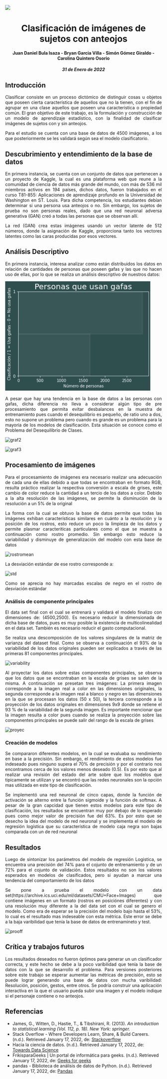 ![](https://upload.wikimedia.org/wikipedia/commons/5/53/UNAL_Aplicaci%C3%B3n_Medell%C3%ADn.svg)

<center> <h1> Clasificación de imágenes de sujetos con anteojos </h1> </center>
<center> <h4> Juan Daniel Bula Isaza - Bryan Garcia Villa - Simón Gómez Giraldo - Carolina Quintero Osorio </h4> </center>
<center> <h5> 31 de Enero de 2022 </h5> </center>

## Introducción

<p align = "justify"> Clasificar consiste en un proceso dictómico de distinguir cosas u objetos que poseen cierta característica de aquellos que no la tienen, con el fin de agrupar en una clase aquellos que poseen una característica o propiedad común. El gran objetivo de este trabajo, es la formulación y construcción de un modelo de aprendizaje estadístico, con la finalidad de clasificar imágenes de sujetos con y sin anteojos.  </p>

<p align = "justify"> Para el estudio se cuenta con una base de datos de 4500 imágenes, a los que posteriormente se les validará según sea el modelo clasificatorio. </p>


##  Descubrimiento y entendimiento de la base de datos

<p align = "justify"> En primera instancia, se cuenta con un conjunto de datos que pertenecen a un proyecto de Kaggle, la cual es una plataforma web que reune a la comunidad de ciencia de datos más grande del mundo, con más de 536 mil miembros activos en 194 países, dichos datos, fueron trabajados en el curso T81-855: Aplicaciones de aprendizaje profundo en la Universidad de Washington en ST. Louis. Para dicha competencia, los estudiantes debían determinar si una persona usa anteojos o no. Sin embargo, los sujetos de prueba no son personas reales, dado que una red neuronal adversa generativa (GAN) creó a todas las personas que se observan allí.</p>

<p align = "justify"> La red (GAN) crea estas imágenes usando un vector latente de 512 números, donde la asignación de Kaggle, proporciona tanto los vectores latentes como las caras producidas por esos vectores. </p>


## Análisis Descriptivo


<p align = "justify"> En primera instancia, interesa analizar como están distribuidos los datos en relación de cantidades de personas que poseen gafas y las que no hacen uso de ellas, por lo que se realiza un análisis descriptivo de nuestros datos: </p>



![graf1](https://github.com/Sigomezgi/Clasificador-de-im-genes/blob/main/graf1.png) 

<p align = "justify"> A pesar que hay una tendencia en la base de datos a las personas con gafas, dicha diferencia no lleva a considerar algún tipo de pre procesamiento que permita evitar desbalances en la muestra de entrenamiento pues cuando el desequilibrio es pequeño,  de ratio uno a dos, esto no supone un problema pero cuando es grande es un problema para la mayoría de los modelos de clasificación. Esta situación se conoce como el Problema del Desequilibrio de Clases.  </p>



![graf2](https://user-images.githubusercontent.com/94578395/151914148-f40f8e10-1457-41cb-9493-16e8f3976799.JPG)



![graf3](https://user-images.githubusercontent.com/94578395/151914180-1294a998-7258-4f85-8dfe-cd99c2ed4a33.JPG)

## Procesamiento de imágenes

<p align = "justify"> Para el procesamiento de imágenes era necesario realizar una adecuación de cada una de ellas debido a que todas  se encontraban en formato RGB, resulta práctico realizar la respectiva conversión a escala de grises, este cambio de color reduce la cantidad a un tercio de los datos a color. Debido a la alta resolución de las imágenes, se permite la disminución de la resolución a un 5% de la original</p>
<p align = "justify"> La forma con la cual se obtuvo la base de datos permite que todas las imágenes exhiban características similares en cuánto a la resolución y la posición de los rostros, esto reduce un poco la limpieza de los datos y permite plasmar caracteriticas particulares como el que se muestra a continuación como rostro promedio. Sin embargo esto reduce la variabilidad y disminuye de generalización del modelo con esta base de datos</p>

![rostromean](https://user-images.githubusercontent.com/94578395/151915865-dc1e5f60-a810-4ca4-96f3-3ac24aa7f0af.JPG)

La desviación estándar de ese rostro corresponde a:

![std](https://user-images.githubusercontent.com/94578395/151916072-49de80e4-a2d5-484f-918a-600854b0ec8e.JPG)

<p align = "justify">Como se aprecia no hay marcadas escalas de negro en el rostro de desviación estándar</p>

### Análisis de componente principales
<p align = "justify"> El data set final con el cual se entrenará y validará el modelo finalizo con dimensiones de: (4500,2500). Es necesario reducir la dimensionada de dicha base de datos, pues es muy posible la existencia de multicolinealidad en el data set. También es necesario reducir el gasto computacional. </p>

<p align = "justify"> Se realiza una descomposición de los valores singulares de la matriz de varianza del dataset final. Como se observa a continuación el 93% de la variabilidad de los datos originales pueden ser explicados a través de las primeras 81 componentes principales.</p>

![variability](https://user-images.githubusercontent.com/94578395/151917306-7bc09ab8-b607-479e-8e18-6a68564798e7.JPG)

<p align = "justify">Al proyectar los datos sobre estas componentes principales, se observa que los datos que se encontraban en la escala de grises se salen de la misma. A continuación se presetan tres imágenes: La primera imagen corresponde a la imagen real a color en las dimensiones originales, la segunda corresponde a la imagen real a blanco y negro en las dimensiones en la que se procesasn los datos (50 x 50), la tercera corresponde a la proyección de los datos originales en dimensiones 9x9 donde se retiene el 93 % de la variabilidad de la segunda imagen. Es importante mencionar que la imagen resulta a color pues cuando se realiza la proyección sobre las componentes principales se puede salir del rango de la escala de grises</p>

![proyec](https://user-images.githubusercontent.com/94578395/151917743-79f48917-e548-40be-8c55-532237ec7ef3.JPG)

### Creación de modelos

<p align = "justify">Se compararon diferentes modelos, en la cual se evaluaba su rendimiento en base a la precisión. Sin embargo, el rendimiento de estos modelos fue indeseado pues ninguno supera el 70% de precisión y por el contrario nos encontramos cerca de los valores menos deseado (0.5). Es por esto que al realizar una revisión del estado del arte sobre que los modelos que tipicamente se utilizan y se encontró que las redes neuronales son la opción mas utilizada en este tipo de clasificación. </p>

<p align = "justify">Se implementó una red neuronal de cinco capas, donde la función de activación se alterno entre la función sigmoide y la función de softmax. A pesar de la gran capcidad que tienen estos modelos para este tipo de clasificación, los resultados se encuentran muy por debajo de lo esperado pues como mejor valor de precisión fue del 63%. Es por esto que se desecho la idea del modelo de red neuronal y se implementa el modelo de regresión logística que su característica de modelo caja negra son bajas comparada con un de red neuronal </p>

## Resultados
<p align = "justify">Luego de sintonizar los parámetros del modelo de regresión Logistica, se encuentra una precisión del 74% para el cojunto de entrenamiento y de un 72% para el cojunto de validación. Estos resultados no son los valores esperados en modelos de clasificados, pero si ayudan a marcar una tendencia del comportamiento de los datos </p>

<p align = "justify">Se pone a prueba el modelo con un data set(https://archive.ics.uci.edu/ml/datasets/CMU+Face+Images) que contiene imágenes en un formato (rostros en posiciónes diferentes) y con una resolución muy diferente a la del data set con el cual se genero el modelo. Como era de esperar se la precisión del modelo bajo hasta el 53%, lo cual es el resultado mas indeseable con esta métrica. Este error se debe a la baja varibilidad que tenía la base de datos de entrenamineto y test. </p>

![prooff](https://user-images.githubusercontent.com/94578395/151920522-46a4192b-b5d3-409b-b9fb-399027dd402a.JPG)

## Crítica y trabajos futuros
<p align = "justify">Los resultados deseados no fueron óptimos para generar un un clasificador correcta, y este hecho se debe a la poco varibilidad que tenía la base de datos con la que se desarrollo el problema. Para versiones posteriores sobre este trabajo se esperar aumentar las métricas de precisión, esto se puede lograr generando una base de datos con mucha varibilidad: Resolución, posición, gestos, entre otros. Se podría construir una aplicación interactiva en la que el usuario pueda subir una imagen y el modelo indique si el personaje contiene o no anteojos. </p>


## Referencias
  - James, G., Witten, D., Hastie, T., & Tibshirani, R. (2013). *An introduction to statistical learning (Vol. 112, p. 18). New York: springer.*
  - Stack Overflow - Where Developers Learn, Share, & Build Careers. (n.d.). Retrieved January 17, 2022, de: [Stackoverflow](https://stackoverflow.com/)
  - Hacia la ciencia de datos. (n.d.). Retrieved January 17, 2022, de: [Towards Data Science](https://towardsdatascience.com/)
  - FrikisparaGeeks | Un portal de informática para geeks. (n.d.). Retrieved January 17, 2022, de: [Geeks for geeks](https://www.geeksforgeeks.org/)
  - pandas - Biblioteca de análisis de datos de Python. (n.d.). Retrieved January 17, 2022, de: [Pandas](https://pandas.pydata.org/)

